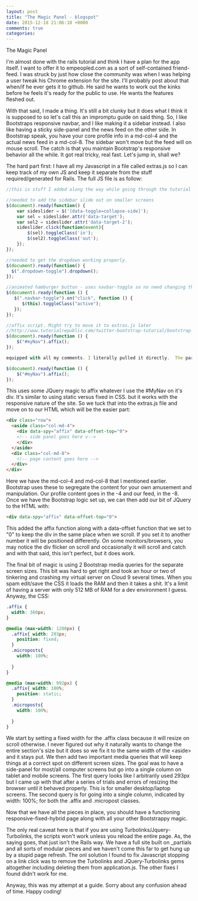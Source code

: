 ```yaml
---
layout: post
title: "The Magic Panel - blogspot"
date: 2015-12-18 21:06:18 +0000
comments: true
categories: 
---
```


The Magic Panel

I'm almost done with the rails tutorial and think I have a plan for the app itself. I want to offer it to empeopled.com as a sort of self-contained friend-feed. I was struck by just how close the community was when I was helping a user tweak his Chrome extension for the site. I'll probably post about that when/if he ever gets it to github. He said he wants to work out the kinks before he feels it's ready for the public to use. He wants the features fleshed out.

With that said, I made a thing. It's still a bit clunky but it does what I think it is supposed to so let's call this an impromptu guide on said thing. So, I like Bootstraps responsive navbar, and I like making it a sidebar instead. I also like having a sticky side-panel and the news feed on the other side. In Bootstrap speak, you have your core profile info in a md-col-4 and the actual news feed in a md-col-8. The sidebar won't move but the feed will on mouse scroll. The catch is that you maintain Bootstrap's responsive behavior all the while. It got real tricky, real fast. Let's jump in, shall we?

The hard part first: I have all my Javascript in a file called extras.js so I can keep track of my own JS and keep it separate from the stuff required/generated for Rails. The full JS file is as follow:

```javascript
//this is stuff I added along the way while going through the tutorial

//needed to add the sidebar slide out on smaller screens
$(document).ready(function() {   
    var sideslider = $('[data-toggle=collapse-side]');
    var sel = sideslider.attr('data-target');
    var sel2 = sideslider.attr('data-target-2');
    sideslider.click(function(event){
        $(sel).toggleClass('in');
        $(sel2).toggleClass('out');
    });
});

//needed to get the dropdown working properly.  
$(document).ready(function() {
  $(".dropdown-toggle").dropdown();
});

//animated hamburger button - uses navbar-toggle so no need changing there.
$(document).ready(function () {
   $(".navbar-toggle").on("click", function () {
      $(this).toggleClass("active");
   });
});

//affix script. Might try to move it to extras.js later
//http://www.tutorialrepublic.com/twitter-bootstrap-tutorial/bootstrap-affix.php
$(document).ready(function () {
    $("#myNav").affix();
});

equipped with all my comments. I literally pulled it directly.  The part we will focus on is

$(document).ready(function () {
    $("#myNav").affix();
});
```

This uses some JQuery magic to affix whatever I use the #MyNav on it's div. It's similar to using static versus fixed in CSS. but it works with the responsive nature of the site.  So we tuck that into the extras.js file and move on to our HTML which will be the easier part:

```html
<div class="row">
  <aside class="col-md-4">
    <div data-spy="affix" data-offset-top="0"> 
    <!-- side panel goes here v-->
    </div>
  </aside>
  <div class="col-md-8">
    <!-- page content goes here -->
  </div>
</div>
```

Here we have the md-col-4 and md-col-8 that I mentioned earlier. Bootstrap uses these to segregate the content for your own amusement and manipulation. Our profile content goes in the -4 and our feed, in the -8. Once we have the Bootstrap logic set up, we can then add our bit of JQuery to the HTML with:

```html
<div data-spy="affix" data-offset-top="0"> 
```

 This added the affix function along with a data-offset function that we set to "0" to keep the div in the same place when we scroll. If you set it to another number it will be positioned differently. On some monitors/browsers, you may notice the div flicker on scroll and occasionally it will scroll and catch and with that said, this isn't perfect, but it does work.

The final bit of magic is using 2 Bootstrap media queries for the separate screen sizes. This bit was hard to get right and took an hour or two of tinkering and crashing my virtual server on Cloud 9 several times. When you spam edit/save the CSS it loads the RAM and then it takes a shit. It's a limit of having a server with only 512 MB of RAM for a dev environment I guess. Anyway, the CSS:

```css
.affix {
  width: 360px;
}

@media (max-width: 1200px) {
  .affix{ width: 293px; 
    position: fixed;
  }
  .microposts{ 
    width: 100%; 
    
  }
}

@media (max-width: 992px) {
  .affix{ width: 100%; 
    position: static;
  }
  .microposts{ 
    width: 100%; 
    
  }
}
```

We start by setting a fixed width for the .affix class because it will resize on scroll otherwise. I never figured out why it naturally wants to change the entire section's size but it does so we fix it to the same width of the &lt;aside&gt; and it stays put. We then add two important media queries that will keep things at a correct spot on different screen sizes. The goal was to have a side-panel for most/all computer screens but go into a single column on tablet and mobile screens.
The first query looks like I arbitrarily used 293px but I came up with that after a series of trials and errors of resizing the browser until it behaved properly. This is for smaller desktop/laptop screens. The second query is for going into a single column, indicated by width: 100%; for both the .affix and .micropost classes.

Now that we have all the pieces in place, you should have a functioning responsive-fixed-hybrid page along with all your other Bootstrappy magic. 

The only real caveat here is that if you are using Turbolinks/Jquery-Turbolinks, the scripts won't work unless you reload the entire page. As, the saying goes, that just isn't the Rails way. We have a full site built on _partials and all sorts of modular pieces and we haven't come this far to get hung up by a stupid page refresh. The onl solution I found to fix Javascript stopping on a link click was to remove the Turbolinks and JQuery-Turbolinks  gems altogether including deleting them from application.js. The other fixes I found didn't work for me. 

Anyway, this was my attempt at a guide. Sorry about any confusion ahead of time. Happy coding!